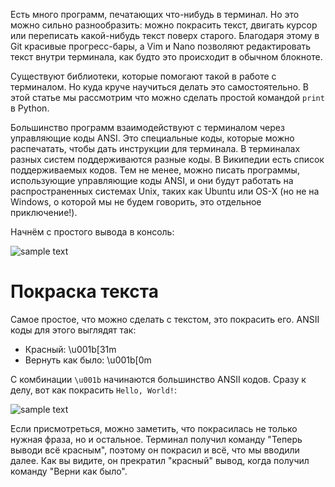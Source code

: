 Есть много программ, печатающих что-нибудь в терминал. Но это можно сильно разнообразить: можно покрасить текст, двигать курсор или переписать какой-нибудь текст поверх старого. Благодаря этому в Git красивые прогресс-бары, а Vim и Nano позволяют редактировать текст внутри терминала, как будто это происходит в обычном блокноте.

Существуют библиотеки, которые помогают такой в работе с терминалом. Но куда круче научиться делать это самостоятельно. В этой статье мы рассмотрим что можно сделать простой командой `print` в Python.

Большинство программ взаимодействуют с терминалом через управляющие коды ANSI. Это специальные коды, которые можно распечатать, чтобы дать инструкции для терминала. В терминалах разных систем поддерживаются разные коды. В Википедии есть список поддерживаемых кодов. Тем не менее, можно писать программы, использующие управляющие коды ANSI, и они будут работать на распространенных системах Unix, таких как Ubuntu или OS-X (но не на Windows, о которой мы не будем говорить, это отдельное приключение!).

Начнём с простого вывода в консоль:

![sample text](https://dvmn.org/media/filer_public/97/4a/974aeddc-2687-4df5-964c-699a0458bf12/screenshot_from_2019-02-01_17-42-25.png)


# Покраска текста

Самое простое, что можно сделать с текстом, это покрасить его. ANSII коды для этого выглядят так:

* Красный: \u001b[31m
* Вернуть как было: \u001b[0m

С комбинации `\u001b` начинаются большинство ANSII кодов. Сразу к делу, вот как покрасить `Hello, World!`:

![sample text](https://dvmn.org/filer/canonical/1549030565/29/)

Если присмотреться, можно заметить, что покрасилась не только нужная фраза, но и остальное. Терминал получил команду "Теперь выводи всё красным", поэтому он покрасил и всё, что мы вводили далее. Как вы видите, он прекратил "красный" вывод, когда получил команду "Верни как было".